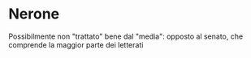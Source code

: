 # Nerone
Possibilmente non "trattato" bene dal "media": opposto al senato, che comprende la maggior parte dei letterati
